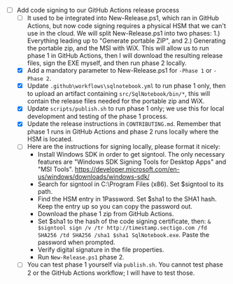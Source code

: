 - [ ] Add code signing to our GitHub Actions release process
    - [ ] It used to be integrated into New-Release.ps1, which ran in GitHub Actions, but now code signing requires a physical HSM that we can't use in the cloud. We will split New-Release.ps1 into two phases: 1.) Everything leading up to "Generate portable ZIP", and 2.) Generating the portable zip, and the MSI with WiX. This will allow us to run phase 1 in GitHub Actions, then I will download the resulting release files, sign the EXE myself, and then run phase 2 locally.
    - [x] Add a mandatory parameter to New-Release.ps1 for `-Phase 1` or `-Phase 2`.
    - [x] Update `.github\workflows\sqlnotebook.yml` to run phase 1 only, then to upload an artifact containing `src/SqlNotebook/bin/*`, this will contain the release files needed for the portable zip and WiX.
    - [x] Update `scripts/publish.sh` to run phase 1 only; we use this for local development and testing of the phase 1 process.
    - [x] Update the release instructions in `CONTRIBUTING.md`. Remember that phase 1 runs in GitHub Actions and phase 2 runs locally where the HSM is located.
    - [ ] Here are the instructions for signing locally, please format it nicely:
        - Install Windows SDK in order to get signtool. The only necessary features are "Windows SDK Signing Tools for Desktop Apps" and "MSI Tools". https://developer.microsoft.com/en-us/windows/downloads/windows-sdk/
        - Search for signtool in C:\Program Files (x86). Set $signtool to its path.
        - Find the HSM entry in 1Password. Set $sha1 to the SHA1 hash. Keep the entry up so you can copy the password out.
        - Download the phase 1 zip from GitHub Actions.
        - Set $sha1 to the hash of the code signing certificate, then: `& $signtool sign /v /tr http://timestamp.sectigo.com /fd SHA256 /td SHA256 /sha1 $sha1 SqlNotebook.exe`. Paste the password when prompted.
        - Verify digital signature in the file properties.
        - Run `New-Release.ps1` phase 2.
    - [ ] You can test phase 1 yourself via `publish.sh`. You cannot test phase 2 or the GitHub Actions workflow; I will have to test those.

